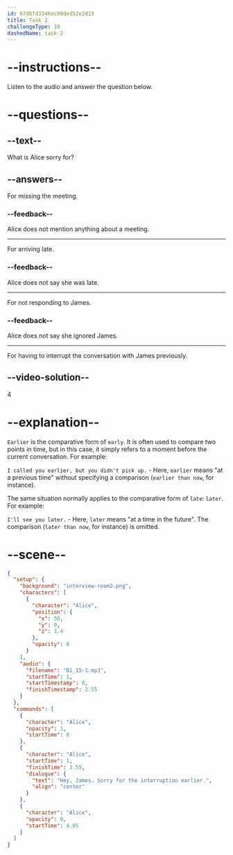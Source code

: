 ```yaml
---
id: 67dbfd3346ec99ded52e2d15
title: Task 2
challengeType: 19
dashedName: task-2
---
```


<!-- (Audio) Alice: Hey, James. Sorry for the interruption earlier. -->

# --instructions--

Listen to the audio and answer the question below.

# --questions--

## --text--

What is Alice sorry for?

## --answers--

For missing the meeting.

### --feedback--

Alice does not mention anything about a meeting.

---

For arriving late.

### --feedback--

Alice does not say she was late.

---

For not responding to James.

### --feedback--

Alice does not say she ignored James.

---

For having to interrupt the conversation with James previously.

## --video-solution--

4

# --explanation--

`Earlier` is the comparative form of `early`. It is often used to compare two points in time, but in this case, it simply refers to a moment before the current conversation. For example:

`I called you earlier, but you didn't pick up.` - Here, `earlier` means "at a previous time" without specifying a comparison (`earlier than now`, for instance).

The same situation normally applies to the comparative form of `late`: `later`. For example:

`I'll see you later.` - Here, `later` means "at a time in the future". The comparison (`later than now`, for instance) is omitted.

# --scene--

```json
{
  "setup": {
    "background": "interview-room2.png",
    "characters": [
      {
        "character": "Alice",
        "position": {
          "x": 50,
          "y": 0,
          "z": 1.4
        },
        "opacity": 0
      }
    ],
    "audio": {
      "filename": "B1_15-1.mp3",
      "startTime": 1,
      "startTimestamp": 0,
      "finishTimestamp": 2.55
    }
  },
  "commands": [
    {
      "character": "Alice",
      "opacity": 1,
      "startTime": 0
    },
    {
      "character": "Alice",
      "startTime": 1,
      "finishTime": 3.55,
      "dialogue": {
        "text": "Hey, James. Sorry for the interruption earlier.",
        "align": "center"
      }
    },
    {
      "character": "Alice",
      "opacity": 0,
      "startTime": 4.05
    }
  ]
}
```
